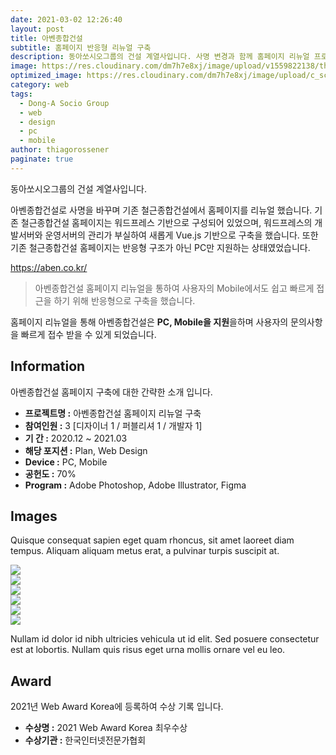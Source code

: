 ```yaml
---
date: 2021-03-02 12:26:40
layout: post
title: 아벤종합건설
subtitle: 홈페이지 반응형 리뉴얼 구축
description: 동아쏘시오그룹의 건설 계열사입니다. 사명 변경과 함께 홈페이지 리뉴얼 프로젝트를 진행했습니다.
image: https://res.cloudinary.com/dm7h7e8xj/image/upload/v1559822138/theme9_v273a9.jpg
optimized_image: https://res.cloudinary.com/dm7h7e8xj/image/upload/c_scale,w_380/v1559822138/theme9_v273a9.jpg
category: web
tags:
  - Dong-A Socio Group
  - web
  - design
  - pc
  - mobile
author: thiagorossener
paginate: true
---
```


<link rel="stylesheet" href="/assets/css/slick.css">
<link rel="stylesheet" href="/assets/css/slick-theme.css">



동아쏘시오그룹의 건설 계열사입니다.

아벤종합건설로 사명을 바꾸며 기존 철근종합건설에서 홈페이지를 리뉴얼 했습니다. 기존 철근종합건설 홈페이지는 워드프레스 기반으로 구성되어 있었으며, 워드프레스의 개발서버와 운영서버의 관리가 부실하여
새롭게 Vue.js 기반으로 구축을 했습니다. 또한 기존 철근종합건설 홈페이지는 반응형 구조가 아닌 PC만 지원하는 상태였었습니다.

<a href="https://aben.co.kr/" target="_blank">https://aben.co.kr/</a>


> 아벤종합건설 홈페이지 리뉴얼을 통하여 사용자의 Mobile에서도 쉽고 빠르게 접근을 하기 위해 반응형으로 구축을 했습니다.

홈페이지 리뉴얼을 통해 아벤종합건설은 **PC, Mobile을 지원**을하며 사용자의 문의사항을 빠르게 접수 받을 수 있게 되었습니다.


<!--page-->

## Information

아벤종합건설 홈페이지 구축에 대한 간략한 소개 입니다.

- **프로젝트명 :** 아벤종합건설 홈페이지 리뉴얼 구축
- **참여인원 :** 3 [디자이너 1 / 퍼블리셔 1 / 개발자 1]
- **기 간 :** 2020.12 ~ 2021.03 
- **해당 포지션 :** Plan, Web Design
- **Device :** PC, Mobile
- **공헌도 :** 70%
- **Program :** Adobe Photoshop, Adobe Illustrator, Figma


<!--page-->

## Images

Quisque consequat sapien eget quam rhoncus, sit amet laoreet diam tempus. Aliquam aliquam metus erat, a pulvinar turpis suscipit at.


<section class="quotes">
  <div class="bubble">
    <img src="/assets/img/slide/aben01.jpg" />
  </div>
  <div class="bubble">
    <img src="/assets/img/slide/aben02.jpg" /> 
  </div>
  <div class="bubble">
    <img src="/assets/img/slide/aben03.jpg" /> 
  </div>
  <div class="bubble">
    <img src="/assets/img/slide/aben04.jpg" /> 
  </div>
  <div class="bubble">
    <img src="/assets/img/slide/aben05.jpg" /> 
  </div>
  <div class="bubble">
    <img src="/assets/img/slide/aben06.jpg" /> 
  </div>
</section>






Nullam id dolor id nibh ultricies vehicula ut id elit. Sed posuere consectetur est at lobortis. Nullam quis risus eget urna mollis ornare vel eu leo.


<!--page-->

## Award

2021년 Web Award Korea에 등록하여 수상 기록 입니다.

- **수상명 :** 2021 Web Award Korea 최우수상
- **수상기관 :** 한국인터넷전문가협회

<!--page-->



<script type="text/javascript" src="https://cdnjs.cloudflare.com/ajax/libs/jquery/2.1.3/jquery.min.js"></script>
<script type="text/javascript" src="https://cdn.jsdelivr.net/jquery.slick/1.5.0/slick.min.js"></script>

<script>
	$('.quotes').slick({
  dots: true,
  infinite: true,
  autoplay: false,
  autoplaySpeed: 6000,
  speed: 800,
  slidesToShow: 1,
  adaptiveHeight: true
});
$( document ).ready(function() {
$('.no-fouc').removeClass('no-fouc');
});
</script>






